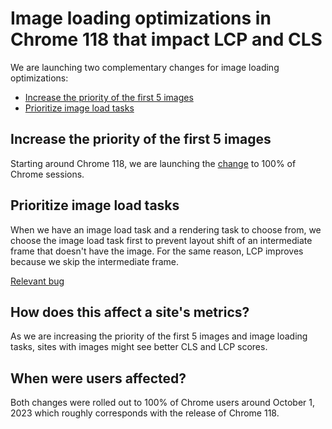 # Image loading optimizations in Chrome 118 that impact LCP and CLS

We are launching two complementary changes for image loading optimizations:
- [Increase the priority of the first 5 images](#increase-the-priority-of-the-first-5-images)
- [Prioritize image load tasks](#prioritize-image-load-tasks)

## Increase the priority of the first 5 images

Starting around Chrome 118, we are launching the [change](2023_08_image_loading.md)
to 100% of Chrome sessions.

## Prioritize image load tasks

When we have an image load task and a rendering task to choose from, we choose
the image load task first to prevent layout shift of an intermediate frame
that doesn't have the image. For the same reason, LCP improves because we skip
the intermediate frame.

[Relevant bug](https://bugs.chromium.org/p/chromium/issues/detail?id=1416030)

## How does this affect a site's metrics?

As we are increasing the priority of the first 5 images and image loading tasks,
sites with images might see better CLS and LCP scores.

## When were users affected?

Both changes were rolled out to 100% of Chrome users around October 1, 2023 which
roughly corresponds with the release of Chrome 118.